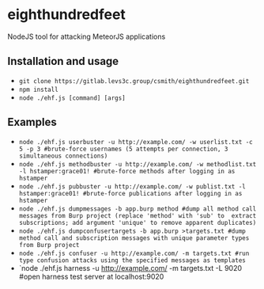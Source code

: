 # eighthundredfeet

NodeJS tool for attacking MeteorJS applications

## Installation and usage

- `git clone https://gitlab.levs3c.group/csmith/eighthundredfeet.git`
- `npm install`
- `node ./ehf.js [command] [args]`

## Examples

- `node ./ehf.js userbuster -u http://example.com/ -w userlist.txt -c 5 -p 3 #brute-force usernames (5 attempts per connection, 3 simultaneous connections)`
- `node ./ehf.js methodbuster -u http://example.com/ -w methodlist.txt -l hstamper:grace01! #brute-force methods after logging in as hstamper`
- `node ./ehf.js pubbuster -u http://example.com/ -w publist.txt -l hstamper:grace01! #brute-force publications after logging in as hstamper`
- `node ./ehf.js dumpmessages -b app.burp method #dump all method call messages from Burp project (replace 'method' with 'sub' to  extract subscriptions; add argument 'unique' to remove apparent duplicates)`
- `node ./ehf.js dumpconfusertargets -b app.burp >targets.txt #dump method call and subscription messages with unique parameter types from Burp project`
- `node ./ehf.js confuser -u http://example.com/ -m targets.txt #run type confusion attacks using the specified messages as templates`
- `node ./ehf.js harness -u http://example.com/ -m targets.txt -L 9020 #open harness test server at localhost:9020
